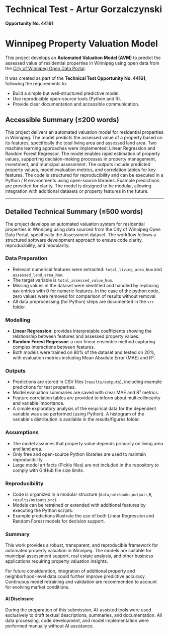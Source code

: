 # Technical Test - Artur Gorzalczynski

**Opportunity No. 44161**

# Winnipeg Property Valuation Model

This project develops an **Automated Valuation Model (AVM)** to predict the assessed value of residential properties in Winnipeg using open data from the [City of Winnipeg Open Data Portal](https://data.winnipeg.ca/Assessment-Taxation-Corporate/Assessment-Parcels/d4mq-wa44/about_data).

It was created as part of the **Technical Test Opportunity No. 44161**, following the requirements to:

- Build a simple but well-structured predictive model.
- Use reproducible open-source tools (Python and R).
- Provide clear documentation and accessible communication.

## Accessible Summary (≤200 words)

This project delivers an automated valuation model for residential properties in Winnipeg. The model predicts the assessed value of a property based on its features, specifically the total living area and assessed land area. Two machine learning approaches were implemented: Linear Regression and Random Forest Regressor. The model enables rapid estimation of property values, supporting decision-making processes in property management, investment, and municipal assessment. The outputs include predicted property values, model evaluation metrics, and correlation tables for key features. The code is structured for reproducibility and can be executed in a Python / R environments using open-source libraries. Example predictions are provided for clarity. The model is designed to be modular, allowing integration with additional datasets or property features in the future.

---

## Detailed Technical Summary (≤500 words)

The project develops an automated valuation system for residential properties in Winnipeg using data sourced from the City of Winnipeg Open Data Portal, specifically the Assessment dataset. The workflow follows a structured software development approach to ensure code clarity, reproducibility, and modularity.

### Data Preparation

- Relevant numerical features were extracted: `total_living_area_Num` and `assessed_land_area_Num`.
- The target variable is `total_assessed_value_Num`.
- Missing values in the dataset were identified and handled by replacing `NaN` entries with 0 for numeric features. In the case of the python code, zero values ​​were removed for comparison of results without removal
- All data preprocessing (for Python) steps are documented in the `src` folder.

### Modelling

- **Linear Regression**: provides interpretable coefficients showing the relationship between features and assessed property values.
- **Random Forest Regressor**: a non-linear ensemble method capturing complex interactions between features.
- Both models were trained on 80% of the dataset and tested on 20%, with evaluation metrics including Mean Absolute Error (MAE) and R².

### Outputs

- Predictions are stored in CSV files (`results/outputs`), including example predictions for test properties.
- Model evaluation summaries are saved with clear MAE and R² metrics.
- Feature correlation tables are provided to inform about multicollinearity and variable importance.
- A simple exploratory analysis of the empirical data for the dependent variable was also performed (using Python). A histogram of the variable's distribution is available in the results/figures folder.

### Assumptions

- The model assumes that property value depends primarily on living area and land area.
- Only free and open-source Python libraries are used to maintain reproducibility.
- Large model artifacts (Pickle files) are not included in the repository to comply with GitHub file size limits.

### Reproducibility

- Code is organized in a modular structure (`data`,`notebooks`,`outputs`,`R`, `results/outputs`,`src`).
- Models can be retrained or extended with additional features by executing the Python scripts.
- Example predictions illustrate the use of both Linear Regression and Random Forest models for decision support.

### Summary

This work provides a robust, transparent, and reproducible framework for automated property valuation in Winnipeg. The models are suitable for municipal assessment support, real estate analysis, and other business applications requiring property valuation insights.

For future consideration, integration of additional property and neighborhood-level data could further improve predictive accuracy. Continuous model retraining and validation are recommended to account for evolving market conditions.

#### AI Disclosure

During the preparation of this submission, AI-assisted tools were used exclusively to draft textual descriptions, summaries, and documentation. All data processing, code development, and model implementation were performed manually without AI assistance.
